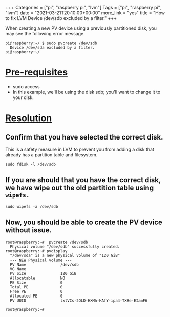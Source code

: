 +++
Categories = ["pi", "raspberry pi", "lvm"]
Tags = ["pi", "raspberry pi", "lvm"]
date = "2021-03-21T20:10:00+00:00"
more_link = "yes"
title = "How to fix LVM Device /dev/sdb excluded by a filter."
+++

When creating a new PV device using a previously partitioned disk, you may see the following error message.

```
pi@raspberry:~/ $ sudo pvcreate /dev/sdb
  Device /dev/sda excluded by a filter.
pi@raspberry:~/
```

<!--more-->
# [Pre-requisites](#pre-requisites)

- sudo access
- In this example, we'll be using the disk sdb; you'll want to change it to your disk.

# [Resolution](#resolution)

## Confirm that you have selected the correct disk.

This is a safety measure in LVM to prevent you from adding a disk that already has a partition table and filesystem.

```
sudo fdisk -l /dev/sdb
```

## If you are should that you have the correct disk, we have wipe out the old partition table using `wipefs.`

```
sudo wipefs -a /dev/sdb
```

## Now, you should be able to create the PV device without issue.

```
root@raspberry:~#  pvcreate /dev/sdb
  Physical volume "/dev/sdb" successfully created.
root@raspberry:~# pvdisplay
  "/dev/sda" is a new physical volume of "120 GiB"
  --- NEW Physical volume ---
  PV Name               /dev/sdb
  VG Name
  PV Size               120 GiB
  Allocatable           NO
  PE Size               0
  Total PE              0
  Free PE               0
  Allocated PE          0
  PV UUID               lxtVCs-2OLD-HXMh-HAfY-ipa4-TXBe-EIamF6

root@raspberry:~#
```

